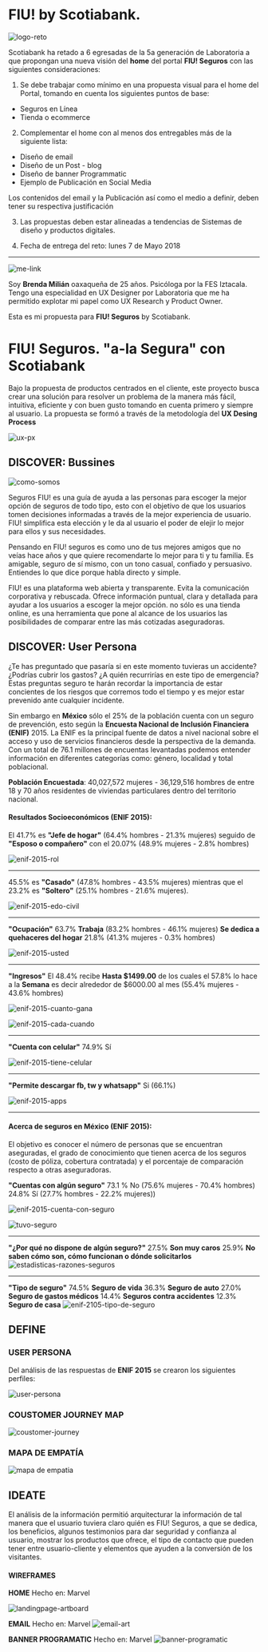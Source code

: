 # FIU! by Scotiabank. 

![logo-reto](https://user-images.githubusercontent.com/32876098/39654992-fe1ecad6-4fbc-11e8-9cad-b242b15730a9.png)

Scotiabank ha retado a 6 egresadas de la 5a generación de Laboratoria a que propongan una nueva visión del **home** del portal **FIU! Seguros** con las siguientes consideraciones: 

1. Se debe trabajar como mínimo en una propuesta visual para el home del Portal, tomando en cuenta los siguientes puntos de base:

- Seguros en Línea
- Tienda o ecommerce

2. Complementar el home con al menos dos entregables más de la siguiente lista:

- Diseño de email
- Diseño de un Post - blog
- Diseño de banner Programmatic
- Ejemplo de Publicación en Social Media

Los contenidos del email y la Publicación así como el medio a definir, deben tener su respectiva justificación

3. Las propuestas deben estar alineadas a tendencias de Sistemas de diseño y productos digitales.

4. Fecha de entrega del reto: lunes 7 de Mayo 2018

<hr>

![me-link](https://user-images.githubusercontent.com/32876098/39659385-c34d3a48-4fec-11e8-94aa-d1252370925e.png)

Soy **Brenda Milián** oaxaqueña de 25 años. Psicóloga por la FES Iztacala. Tengo una especialidad en UX Designer por Laboratoria que me ha permitido explotar mi papel como UX Research y Product Owner. 

Esta es mi propuesta para **FIU! Seguros** by Scotiabank.

# **FIU! Seguros**. "a-la Segura" con Scotiabank

Bajo la propuesta de productos centrados en el cliente, este proyecto busca crear una solución para resolver un problema de la manera más fácil, intuitiva, eficiente y con buen gusto tomando en cuenta primero y siempre al usuario. La propuesta se formó a través de la metodología
del **UX Desing Process** 

![ux-px](https://user-images.githubusercontent.com/32876098/39667145-4cc18800-5075-11e8-87e2-20e178bae003.png)

## DISCOVER: Bussines

![como-somos](https://user-images.githubusercontent.com/32876098/39667738-3c3e6ab8-5082-11e8-8be9-e1457c807ce5.png)

Seguros FIU! es una guía de ayuda a las personas para escoger la mejor opción de seguros de todo tipo, esto con el objetivo de que los usuarios tomen decisiones informadas a través de la mejor experiencia de usuario. FIU! simplifica esta elección y le da al usuario el poder de elejir lo mejor para ellos y sus necesidades. 

Pensando en FIU! seguros es como uno de tus mejores amigos que no veías hace años y que quiere recomendarte lo mejor para ti y tu familia. Es amigable, seguro de sí mismo, con un tono casual, confiado y persuasivo. Entiendes lo que dice porque habla directo y simple. 

FIU! es una plataforma web abierta y transparente. Evita la comunicación corporativa y rebuscada. Ofrece información puntual, clara y detallada para ayudar a los usuarios a escoger la mejor opción. no sólo es una tienda online, es una herramienta que pone al alcance de los usuarios las posibilidades de comparar entre las más cotizadas aseguradoras. 



## DISCOVER: User Persona

¿Te has preguntado que pasaría si en este momento tuvieras un accidente? ¿Podrías cubrir los gastos? ¿A quién recurrirías en este tipo de emergencia? Estas preguntas seguro te harán recordar la importancia de estar concientes de los riesgos que corremos todo el tiempo y es mejor estar prevenido ante cualquier incidente. 

Sin embargo en **México** sólo el 25% de la población cuenta con un seguro de prevención, esto según la **Encuesta Nacional de Inclusión Financiera (ENIF)**  2015. La ENIF es la principal fuente de datos a nivel nacional sobre el acceso y uso de servicios financieros desde la perspectiva de la demanda. Con un total de 76.1 millones de encuentas levantadas podemos entender información en diferentes categorías como: género, localidad y total poblacional. 

**Población Encuestada**: 40,027,572 mujeres - 36,129,516 hombres de entre 18 y 70 años residentes de viviendas particulares dentro del territorio nacional. 

#### Resultados Socioeconómicos (ENIF 2015):

El 41.7% es **"Jefe de hogar"** (64.4% hombres - 21.3% mujeres) seguido de **"Esposo o compañero"** con el 20.07% (48.9% mujeres - 2.8% hombres)

![enif-2015-rol](https://user-images.githubusercontent.com/32876098/39657809-29d1284a-4fd1-11e8-891a-d7bbba540026.png)

<hr>

45.5% es **"Casado"** (47.8% hombres - 43.5% mujeres) mientras que el 23.2% es **"Soltero"** (25.1% hombres - 21.6% mujeres).

![enif-2015-edo-civil](https://user-images.githubusercontent.com/32876098/39658347-7c4eb680-4fd8-11e8-8ee4-68757fd051c4.png)

<hr>

**"Ocupación"** 63.7% **Trabaja** (83.2% hombres - 46.1% mujeres) **Se dedica a quehaceres del hogar** 21.8% (41.3% mujeres - 0.3% hombres)

![enif-2015-usted](https://user-images.githubusercontent.com/32876098/39657722-42fba3b4-4fd0-11e8-9f0a-6168598a90ad.png)

<hr>

**"Ingresos"** El 48.4% recibe **Hasta $1499.00** de los cuales el 57.8% lo hace a la **Semana**  es decir alrededor de $6000.00 al mes (55.4% mujeres - 43.6% hombres)

![enif-2015-cuanto-gana](https://user-images.githubusercontent.com/32876098/39657730-440fdbd0-4fd0-11e8-93c5-76c852fd96e2.png)

![enif-2015-cada-cuando](https://user-images.githubusercontent.com/32876098/39657727-437d30dc-4fd0-11e8-99a8-ef313d9df791.png)

<hr>

**"Cuenta con celular"** 74.9% Sí 

![enif-2015-tiene-celular](https://user-images.githubusercontent.com/32876098/39657721-42e1cbec-4fd0-11e8-970d-eb6a8b5a30c0.png)

<hr>

**"Permite descargar fb, tw y whatsapp"** Si (66.1%) 

![enif-2015-apps](https://user-images.githubusercontent.com/32876098/39657726-4360895a-4fd0-11e8-9853-955a5e89b5a2.png)

<hr>

#### Acerca de seguros en México (ENIF 2015):

El objetivo es conocer el número de personas que se encuentran aseguradas, el grado de conocimiento que tienen  acerca de los seguros (costo de póliza, cobertura contratada) y el porcentaje de comparación respecto a otras aseguradoras.

**"Cuentas con algún seguro"** 73.1 % No (75.6% mujeres - 70.4% hombres) 24.8% Sí (27.7% hombres - 22.2% mujeres))

![enif-2015-cuenta-con-seguro](https://user-images.githubusercontent.com/32876098/39666577-55094322-506b-11e8-8115-b634e120378f.png)

![tuvo-seguro](https://user-images.githubusercontent.com/32876098/39666624-1bdcfc14-506c-11e8-8e6e-d8010084d2d3.png)
<hr>

**"¿Por qué no dispone de algún seguro?"** 27.5% **Son muy caros** 25.9% **No saben cómo son, cómo funcionan o dónde solicitarlos** 
![estadisticas-razones-seguros](https://user-images.githubusercontent.com/32876098/39666734-109a1286-506e-11e8-843d-c7c4f52d058f.png)
<hr>

**"Tipo de seguro"** 74.5% **Seguro de vida** 36.3% **Seguro de auto** 27.0% **Seguro de gastos médicos** 14.4% **Seguros contra accidentes** 12.3% **Seguro de casa**
![enif-2105-tipo-de-seguro](https://user-images.githubusercontent.com/32876098/39666872-580d08b0-5070-11e8-8aee-0d52f1ff7fbf.png)

## DEFINE

### USER PERSONA

Del análisis de las respuestas de **ENIF 2015** se crearon los siguientes perfiles: 

![user-persona](https://user-images.githubusercontent.com/32876098/39667004-9e9590b6-5072-11e8-9b47-679bf675a071.jpg)

### COUSTOMER JOURNEY MAP

![coustomer-journey](https://user-images.githubusercontent.com/32876098/39685557-08c024bc-5189-11e8-95de-e46e4259c755.png)

### MAPA DE EMPATÍA

![mapa de empatia](https://user-images.githubusercontent.com/32876098/39689039-bbec77d2-519a-11e8-9956-c703e5ae216e.jpg)

## IDEATE

El análisis de la información permitió arquitecturar la información de tal manera que el usuario tuviera claro quién es FIU! Seguros, a que se dedica, los beneficios, algunos testimonios para dar seguridad y confianza al usuario, mostrar los productos que ofrece, el tipo de contacto que pueden tener entre usuario-cliente y elementos que ayuden a la conversión de los visitantes. 

#### WIREFRAMES 

**HOME** Hecho en: Marvel

![landingpage-artboard](https://user-images.githubusercontent.com/32876098/39677539-39599082-5142-11e8-94bd-bac8b2ad24cb.png)

**EMAIL** Hecho en: Marvel 
![email-art](https://user-images.githubusercontent.com/32876098/39677550-5064df52-5142-11e8-943a-00187832b900.png)

**BANNER PROGRAMATIC** Hecho en: Marvel
![banner-programatic](https://user-images.githubusercontent.com/32876098/39677552-669fbb84-5142-11e8-98c7-3ebc97a6d8e2.png)



